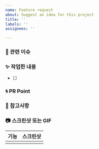 ```yaml
---
name: Feature request
about: Suggest an idea for this project
title: ''
labels: ''
assignees: ''

---
```


### 👀 관련 이슈
<!-- 관련 이슈를 적어주세요 -->

### ✨ 작업한 내용
<!-- 작업한 내용을 적어주세요 -->
- [ ] 

### 🌀 PR Point
<!-- 코드리뷰가 필요한 부분이 있다면 적어주세요 -->

### 🍰 참고사항
<!-- 참고할 사항이 있다면 적어주세요 -->


### 📷 스크린샷 또는 GIF
|기능|스크린샷|
|:--:|:--:|
|||
